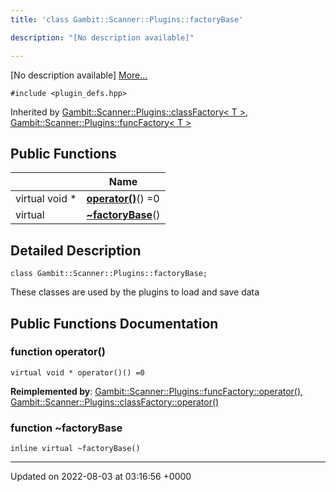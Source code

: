 ```yaml
---
title: 'class Gambit::Scanner::Plugins::factoryBase'

description: "[No description available]"

---
```









[No description available] [More...](#detailed-description)


`#include <plugin_defs.hpp>`

Inherited by [Gambit::Scanner::Plugins::classFactory< T >](/documentation/code/gambit_sphinx/classes/classgambit_1_1scanner_1_1plugins_1_1classfactory/), [Gambit::Scanner::Plugins::funcFactory< T >](/documentation/code/gambit_sphinx/classes/classgambit_1_1scanner_1_1plugins_1_1funcfactory/)

## Public Functions

|                | Name           |
| -------------- | -------------- |
| virtual void * | **[operator()](/documentation/code/gambit_sphinx/classes/classgambit_1_1scanner_1_1plugins_1_1factorybase/#function-operator())**() =0 |
| virtual | **[~factoryBase](/documentation/code/gambit_sphinx/classes/classgambit_1_1scanner_1_1plugins_1_1factorybase/#function-~factorybase)**() |

## Detailed Description

```
class Gambit::Scanner::Plugins::factoryBase;
```


These classes are used by the plugins to load and save data 

## Public Functions Documentation

### function operator()

```
virtual void * operator()() =0
```


**Reimplemented by**: [Gambit::Scanner::Plugins::funcFactory::operator()](/documentation/code/gambit_sphinx/classes/classgambit_1_1scanner_1_1plugins_1_1funcfactory/#function-operator()), [Gambit::Scanner::Plugins::classFactory::operator()](/documentation/code/gambit_sphinx/classes/classgambit_1_1scanner_1_1plugins_1_1classfactory/#function-operator())


### function ~factoryBase

```
inline virtual ~factoryBase()
```


-------------------------------

Updated on 2022-08-03 at 03:16:56 +0000